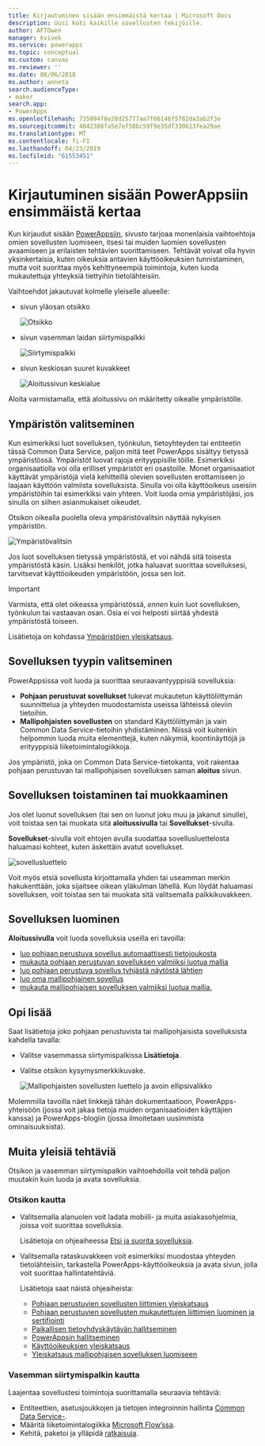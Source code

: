```yaml
---
title: Kirjautuminen sisään ensimmäistä kertaa | Microsoft Docs
description: Uusi koti kaikille sovellusten tekijöille.
author: AFTOwen
manager: kvivek
ms.service: powerapps
ms.topic: conceptual
ms.custom: canvas
ms.reviewer: ''
ms.date: 08/06/2018
ms.author: anneta
search.audienceType:
- maker
search.app:
- PowerApps
ms.openlocfilehash: 735894f8e28d25777aa7f66146f5782da2ab2f3e
ms.sourcegitcommit: 4042388fa5e7ef50bc59f9e35df330613fea29ae
ms.translationtype: MT
ms.contentlocale: fi-FI
ms.lasthandoff: 04/23/2019
ms.locfileid: "61553451"
---
```

# <a name="sign-in-to-powerapps-for-the-first-time"></a>Kirjautuminen sisään PowerAppsiin ensimmäistä kertaa

Kun kirjaudut sisään [PowerAppsiin](https://web.powerapps.com?utm_source=padocs&utm_medium=linkinadoc&utm_campaign=referralsfromdoc), sivusto tarjoaa monenlaisia vaihtoehtoja omien sovellusten luomiseen, itsesi tai muiden luomien sovellusten avaamiseen ja erilaisten tehtävien suorittamiseen. Tehtävät voivat olla hyvin yksinkertaisia, kuten oikeuksia antavien käyttöoikeuksien tunnistaminen, mutta voit suorittaa myös kehittyneempiä toimintoja, kuten luoda mukautettuja yhteyksiä tiettyihin tietolähteisiin.

Vaihtoehdot jakautuvat kolmelle yleiselle alueelle:

- sivun yläosan otsikko

    ![Otsikko](media/intro-maker-portal/header.png)

- sivun vasemman laidan siirtymispalkki

    ![Siirtymispalkki](media/intro-maker-portal/nav-bar.png)

- sivun keskiosan suuret kuvakkeet

    ![Aloitussivun keskialue](media/intro-maker-portal/center-area.png)

Aloita varmistamalla, että aloitussivu on määritetty oikealle ympäristölle.

## <a name="choose-an-environment"></a>Ympäristön valitseminen

Kun esimerkiksi luot sovelluksen, työnkulun, tietoyhteyden tai entiteetin tässä Common Data Service, paljon mitä teet PowerApps sisältyy tietyssä ympäristössä. Ympäristöt luovat rajoja erityyppisille töille. Esimerkiksi organisaatiolla voi olla erilliset ympäristöt eri osastoille. Monet organisaatiot käyttävät ympäristöjä vielä kehitteillä olevien sovellusten erottamiseen jo laajaan käyttöön valmiista sovelluksista. Sinulla voi olla käyttöoikeus useisiin ympäristöihin tai esimerkiksi vain yhteen. Voit luoda omia ympäristöjäsi, jos sinulla on siihen asianmukaiset oikeudet.

Otsikon oikealla puolella oleva ympäristövalitsin näyttää nykyisen ympäristön.

![Ympäristövalitsin](media/intro-maker-portal/environment-switcher.png)

Jos luot sovelluksen tietyssä ympäristöstä, et voi nähdä sitä toisesta ympäristöstä käsin. Lisäksi henkilöt, jotka haluavat suorittaa sovelluksesi, tarvitsevat käyttöoikeuden ympäristöön, jossa sen loit.

> [!IMPORTANT]
> Varmista, että olet oikeassa ympäristössä, *ennen* kuin luot sovelluksen, työnkulun tai vastaavan osan. Osia ei voi helposti siirtää yhdestä ympäristöstä toiseen.

Lisätietoja on kohdassa [Ympäristöjen yleiskatsaus](../../administrator/environments-overview.md).

## <a name="choose-an-app-type"></a>Sovelluksen tyypin valitseminen

PowerAppsissa voit luoda ja suorittaa seuraavantyyppisiä sovelluksia:

- **Pohjaan perustuvat sovellukset** tukevat mukautetun käyttöliittymän suunnittelua ja yhteyden muodostamista useissa lähteissä oleviin tietoihin.
- **Mallipohjaisten sovellusten** on standard Käyttöliittymän ja vain Common Data Service-tietoihin yhdistäminen. Niissä voit kuitenkin helpommin luoda muita elementtejä, kuten näkymiä, koontinäyttöjä ja erityyppisiä liiketoimintalogiikkoja.

Jos ympäristö, joka on Common Data Service-tietokanta, voit rakentaa pohjaan perustuvan tai mallipohjaisen sovelluksen saman **aloitus** sivun.

## <a name="play-or-edit-an-app"></a>Sovelluksen toistaminen tai muokkaaminen

Jos olet luonut sovelluksen (tai sen on luonut joku muu ja jakanut sinulle), voit toistaa sen tai muokata sitä **aloitussivulla** tai **Sovellukset**-sivulla.

**Sovellukset**-sivulla voit ehtojen avulla suodattaa sovellusluettelosta haluamasi kohteet, kuten äskettäin avatut sovellukset.

![sovellusluettelo](./media/intro-maker-portal/find-apps.png)

Voit myös etsiä sovellusta kirjoittamalla yhden tai useamman merkin hakukenttään, joka sijaitsee oikean yläkulman lähellä. Kun löydät haluamasi sovelluksen, voit toistaa sen tai muokata sitä valitsemalla palkkikuvakkeen.

## <a name="create-an-app"></a>Sovelluksen luominen

**Aloitussivulla** voit luoda sovelluksia useilla eri tavoilla:

- [luo pohjaan perustuva sovellus automaattisesti tietojoukosta](data-platform-create-app.md)
- [mukauta pohjaan perustuvan sovelluksen valmiiksi luotua mallia](open-and-run-a-sample-app.md)
- [luo pohjaan perustuva sovellus tyhjästä näytöstä lähtien](data-platform-create-app-scratch.md)
- [luo oma mallipohjainen sovellus](../model-driven-apps/overview-model-driven-samples.md)
- [mukauta mallipohjaisen sovelluksen valmiiksi luotua mallia.](../model-driven-apps/build-first-model-driven-app.md)

## <a name="learn-more"></a>Opi lisää

Saat lisätietoja joko pohjaan perustuvista tai mallipohjaisista sovelluksista kahdella tavalla:

- Valitse vasemmassa siirtymispalkissa **Lisätietoja**.
- Valitse otsikon kysymysmerkkikuvake.

    ![Mallipohjaisten sovellusten luettelo ja avoin ellipsivalikko](media/intro-maker-portal/help-icon.png)

Molemmilla tavoilla näet linkkejä tähän dokumentaatioon, PowerApps-yhteisöön (jossa voit jakaa tietoja muiden organisaatioiden käyttäjien kanssa) ja PowerApps-blogiin (jossa ilmoitetaan uusimmista ominaisuuksista).

## <a name="other-common-tasks"></a>Muita yleisiä tehtäviä

Otsikon ja vasemman siirtymispalkin vaihtoehdoilla voit tehdä paljon muutakin kuin luoda ja avata sovelluksia.

### <a name="from-the-header"></a>Otsikon kautta

- Valitsemalla alanuolen voit ladata mobiili- ja muita asiakasohjelmia, joissa voit suorittaa sovelluksia.

    Lisätietoja on ohjeaiheessa [Etsi ja suorita sovelluksia](../../user/index.md).

- Valitsemalla rataskuvakkeen voit esimerkiksi muodostaa yhteyden tietolähteisiin, tarkastella PowerApps-käyttöoikeuksia ja avata sivun, jolla voit suorittaa hallintatehtäviä.

    Lisätietoja saat näistä ohjeaiheista:

  - [Pohjaan perustuvien sovellusten liittimien yleiskatsaus](connections-list.md)
  - [Pohjaan perustuvien sovellusten mukautettujen liittimien luominen ja sertifiointi](register-custom-api.md)
  - [Paikallisen tietoyhdyskäytävän hallitseminen](gateway-management.md)
  - [PowerAppsin hallitseminen](../../administrator/index.md)
  - [Käyttöoikeuksien yleiskatsaus](../../administrator/pricing-billing-skus.md)
  - [Yleiskatsaus mallipohjaisen sovelluksen luomiseen](../model-driven-apps/model-driven-app-overview.md)

### <a name="from-the-left-navigation-bar"></a>Vasemman siirtymispalkin kautta

Laajentaa sovellustesi toimintoja suorittamalla seuraavia tehtäviä:

- Entiteettien, asetusjoukkojen ja tietojen integroinnin hallinta [Common Data Service-](../common-data-service/data-platform-intro.md).
- Määritä liiketoimintalogiikka [Microsoft Flow’ssa](https://docs.microsoft.com/flow/getting-started).
- Kehitä, paketoi ja ylläpidä [ratkaisuja](../../developer/common-data-service/introduction-solutions.md).
